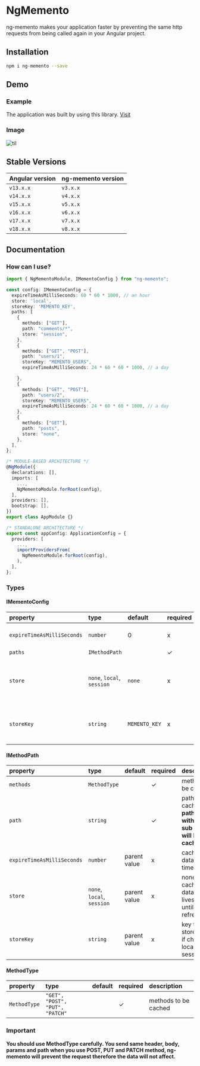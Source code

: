 # NgMemento

ng-memento makes your application faster by preventing the same http requests from being called again in your Angular project.

## Installation

```bash
npm i ng-memento --save
```

## Demo

### Example

The application was built by using this library. [Visit](https://ng-memento-web.onrender.com/users)

### Image

![til](https://ng-memento-web.onrender.com/assets/demo.gif)

## Stable Versions

| Angular version | ng-memento version |
| :-------------- | :----------------- |
| `v13.x.x`       | `v3.x.x`           |
| `v14.x.x`       | `v4.x.x`           |
| `v15.x.x`       | `v5.x.x`           |
| `v16.x.x`       | `v6.x.x`           |
| `v17.x.x`       | `v7.x.x`           |
| `v18.x.x`       | `v8.x.x`           |

## Documentation

### How can I use?

```typescript
import { NgMementoModule, IMementoConfig } from "ng-memento";

const config: IMementoConfig = {
  expireTimeAsMilliSeconds: 60 * 60 * 1000, // an hour
  store: 'local',
  storeKey: 'MEMENTO_KEY',
  paths: [
    {
      methods: ["GET"],
      path: "comments/*",
      store: "session",
    },
    {
      methods: ["GET", "POST"],
      path: "users/1",
      storeKey: "MEMENTO_USERS",
      expireTimeAsMilliSeconds: 24 * 60 * 60 * 1000, // a day

    },
    {
      methods: ["GET", "POST"],
      path: "users/2",
      storeKey: "MEMENTO_USERS",
      expireTimeAsMilliSeconds: 24 * 60 * 60 * 1000, // a day
    },
    {
      methods: ["GET"],
      path: "posts",
      store: "none",
    },
  ],
};

/* MODULE-BASED ARCHITECTURE */
@NgModule({
  declarations: [],
  imports: [
    ...,
    NgMementoModule.forRoot(config),
  ],
  providers: [],
  bootstrap: [],
})
export class AppModule {}

/* STANDALONE ARCHITECTURE */
export const appConfig: ApplicationConfig = {
  providers: [
    ...,
    importProvidersFrom(
      NgMementoModule.forRoot(config),
    ),
  ],
};
```

### Types

#### IMementoConfig

| property                   | type                       | default       | required | description                                            |
| :------------------------- | :------------------------- | :------------ | :------- | :----------------------------------------------------- |
| `expireTimeAsMilliSeconds` | `number`                   | 0             | x        | cached data stored time                                |
| `paths`                    | `IMethodPath`              |               | ✓        |                                                        |
| `store`                    | `none`, `local`, `session` | `none`        | x        | none: cached data stored lives only until next refresh |
| `storeKey`                 | `string`                   | `MEMENTO_KEY` | x        | key that stores data if chose local or session         |

#### IMethodPath

| property                   | type                       | default      | required | description                                                                  |
| :------------------------- | :------------------------- | :----------- | :------- | :--------------------------------------------------------------------------- |
| `methods`                  | `MethodType`               |              | ✓        | methods to be cached                                                         |
| `path`                     | `string`                   |              | ✓        | path to be cached **(if path ends with '/\*' all sub paths will be cached)** |
| `expireTimeAsMilliSeconds` | `number`                   | parent value | x        | cached data stored time                                                      |
| `store`                    | `none`, `local`, `session` | parent value | x        | none: cached data stored lives only until next refresh                       |
| `storeKey`                 | `string`                   | parent value | x        | key that stores data if chose local or session                               |

#### MethodType

| property     | type                            | default | required | description          |
| :----------- | :------------------------------ | :------ | :------- | :------------------- |
| `MethodType` | `"GET", "POST", "PUT", "PATCH"` |         | ✓        | methods to be cached |

### Important

**You should use MethodType carefully. You send same header, body, params and path when you use POST, PUT and PATCH method, ng-memento will prevent the request therefore the data will not affect.**
